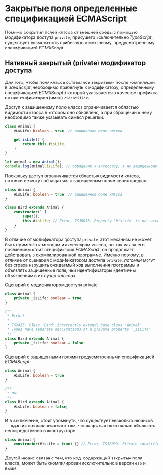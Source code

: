 # Закрытые поля определенные спецификацией ECMAScript

Помимо сокрытия полей класса от внешней среды с помощью модификатора доступа `private`, присущего исключительно _TypeScript_, существует возможность прибегнуть к механизму, предусмотренному спецификацией _ECMAScript_. 


## Нативный закрытый (private) модификатор доступа

Для того, чтобы поля класса оставались закрытыми после компиляции в _JavaScript_, необходимо прибегнуть к модификатору, определенному спецификацией _ECMAScript_ `#` который указывается в качестве префикса их идентификаторов (имен) `#identifier`.

Доступ к защищенному полю класса ограничивается областью видимости класса в котором оно объявлено, а при обращении к нему необходимо также указывать символ решетки. 

`````ts
class Animal {
    #isLife: boolean = true; // защищенное поле класса

    get isLife() {
        return this.#isLife;
    }
}

let animal = new Animal();
console.log(animal.isLife); // обращение к аксессору, а не защищенному полю
`````

Поскольку доступ ограничивается областью видимости класса, потомки не могут обращаться к защищенным полям своих предков.

`````ts
class Animal {
    #isLife: boolean = true; // защищенное поле класса
}

class Bird extends Animal {
    constructor() {
        super();
        this.#isLife; // Error, TS18013: Property '#isLife' is not accessible outside class 'Animal' because it has a private identifier.
    }
}
`````

В отличие от модификатора доступа `private`, этот механизм не может быть применён к методам и аксессорам класса, но, так как за его появлением стоит спецификация _ECMAScript_, он продолжает действовать в скомпилированной программе. Именно поэтому, в отличие от сценария с модификатором доступа `private`, _потомки_ могут без страха нарушить ожидаемый ход выполнения программы и объявлять защищенные поля, чьи идентификаторы идентичны объявлениям в их _супер-классах_. 

Сценарий с модификатором доступа private:

`````ts
class Animal {
    private _isLife: boolean = true;
}

/**
 * Error!
 * 
 * TS2415: Class 'Bird' incorrectly extends base class 'Animal'.
 * Types have separate declarations of a private property '_isLife'
 */
class Bird extends Animal {
    private _isLife: boolean = false;
}
`````

Сценарий с защищенными полями предусмотренными спецификацией _ECMAScript_:

`````ts
class Animal {
    #isLife: boolean = true;
}

/**
 * Ok!
 */
class Bird extends Animal {
    #isLife: boolean = false;
}
`````

И в заключение, стоит упомянуть, что существует несколько нюансов — один из них заключается в том, что закрытые поля нельзя объявлять непосредственно в конструкторе.

`````ts
class Animal {
    constructor(#isLife = true) {} // Error, TS18009: Private identifiers cannot be used as parameters.
}
`````

Другой нюанс связан с тем, что код, содержащий закрытые поля класса, может быть скомпилирован исключительно в версии `es6` и выше.

